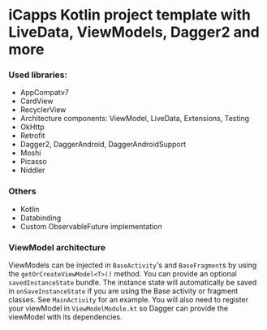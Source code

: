 # iCapps Kotlin project template with LiveData, ViewModels, Dagger2 and more

### Used libraries:
- AppCompatv7
- CardView
- RecyclerView
- Architecture components: ViewModel, LiveData, Extensions, Testing
- OkHttp
- Retrofit
- Dagger2, DaggerAndroid, DaggerAndroidSupport
- Moshi
- Picasso
- Niddler

### Others
- Kotlin
- Databinding
- Custom ObservableFuture implementation

### ViewModel architecture

ViewModels can be injected in `BaseActivity`'s and `BaseFragment`s by using the `getOrCreateViewModel<T>()` method. You can provide an optional `savedInstanceState` bundle. The instance state will automatically be saved in `onSaveInstanceState` if you are using the Base activity or fragment classes. See `MainActivity` for an example.
You will also need to register your viewModel in `ViewModelModule.kt` so Dagger can provide the viewModel with its dependencies.

